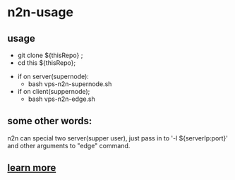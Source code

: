 # n2n-usage
## usage
- git clone ${thisRepo} ;
- cd this ${thisRepo};
+ if on server(supernode):
  - bash vps-n2n-supernode.sh
+ if on client(suppernode);
  - bash vps-n2n-edge.sh

## some other words:
n2n can special two server(supper user), just pass in to '-l ${serverIp:port}' and other arguments to "edge" command.

## [learn more](http://gohom.win/2016/09/03/n2n-p2pnet/)
